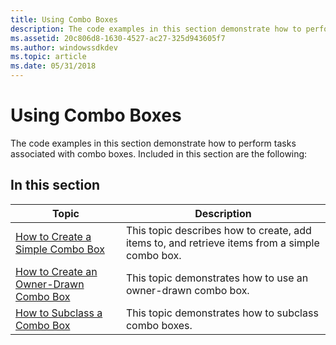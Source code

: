 ```yaml
---
title: Using Combo Boxes
description: The code examples in this section demonstrate how to perform tasks associated with combo boxes.
ms.assetid: 20c806d8-1630-4527-ac27-325d943605f7
ms.author: windowssdkdev
ms.topic: article
ms.date: 05/31/2018
---
```


# Using Combo Boxes

The code examples in this section demonstrate how to perform tasks associated with combo boxes. Included in this section are the following:

## In this section



| Topic                                                                                    | Description                                                                                               |
|------------------------------------------------------------------------------------------|-----------------------------------------------------------------------------------------------------------|
| [How to Create a Simple Combo Box](create-a-simple-combo-box.md)<br/>             | This topic describes how to create, add items to, and retrieve items from a simple combo box. <br/> |
| [How to Create an Owner-Drawn Combo Box](create-an-owner-drawn-combo-box.md)<br/> | This topic demonstrates how to use an owner-drawn combo box.<br/>                                   |
| [How to Subclass a Combo Box](subclass-a-combo-box.md)<br/>                       | This topic demonstrates how to subclass combo boxes. <br/>                                          |



 

 

 





